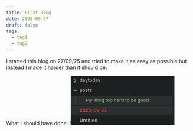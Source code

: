```yaml
---
title: First Blog
date: 2025-09-27
draft: false
tags:
  - tag1
  - tag2
---
```


I started this blog on 27/09/25 and tried to make it as easy as possible but instead I made it harder than it should be. 

What I should have done:
!![Image Description](/images/Pasted%20image%2020250927164903.png)
